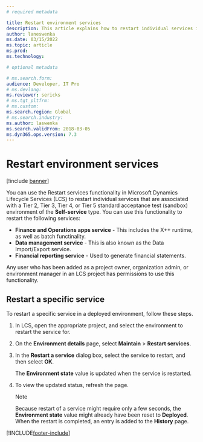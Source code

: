 ```yaml
---
# required metadata

title: Restart environment services
description: This article explains how to restart individual services in environments that are deployed through Microsoft Dynamics Lifecycle Services (LCS).
author: laneswenka
ms.date: 03/15/2022
ms.topic: article
ms.prod: 
ms.technology: 

# optional metadata

# ms.search.form: 
audience: Developer, IT Pro
# ms.devlang: 
ms.reviewer: sericks
# ms.tgt_pltfrm: 
# ms.custom: 
ms.search.region: Global 
# ms.search.industry:
ms.author: laswenka
ms.search.validFrom: 2018-03-05
ms.dyn365.ops.version: 7.3
---
```


# Restart environment services

[!include [banner](../includes/banner.md)]

You can use the Restart services functionality in Microsoft Dynamics Lifecycle Services (LCS) to restart individual services that are associated with a Tier 2, Tier 3, Tier 4, or Tier 5 standard acceptance test (sandbox) environment of the **Self-service** type. You can use this functionality to restart the following services:

- **Finance and Operations apps service** - This includes the X++ runtime, as well as batch functinality.
- **Data management service**  - This is also known as the Data Import/Export service.
- **Financial reporting service** - Used to generate financial statements. 

Any user who has been added as a project owner, organization admin, or environment manager in an LCS project has permissions to use this functionality.

## Restart a specific service

To restart a specific service in a deployed environment, follow these steps.

1. In LCS, open the appropriate project, and select the environment to restart the service for.
2. On the **Environment details** page, select **Maintain** &gt; **Restart services**.
3. In the **Restart a service** dialog box, select the service to restart, and then select **OK**.

    The **Environment state** value is updated when the service is restarted.

4. To view the updated status, refresh the page.

    > [!NOTE]
    > Because restart of a service might require only a few seconds, the **Environment state** value might already have been reset to **Deployed**. When the restart is completed, an entry is added to the **History** page.
    

[!INCLUDE[footer-include](../../../includes/footer-banner.md)]
